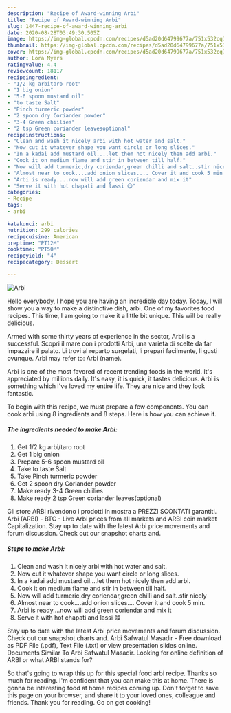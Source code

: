 ```yaml
---
description: "Recipe of Award-winning Arbi"
title: "Recipe of Award-winning Arbi"
slug: 1447-recipe-of-award-winning-arbi
date: 2020-08-28T03:49:30.505Z
image: https://img-global.cpcdn.com/recipes/d5ad20d64799677a/751x532cq70/arbi-recipe-main-photo.jpg
thumbnail: https://img-global.cpcdn.com/recipes/d5ad20d64799677a/751x532cq70/arbi-recipe-main-photo.jpg
cover: https://img-global.cpcdn.com/recipes/d5ad20d64799677a/751x532cq70/arbi-recipe-main-photo.jpg
author: Lora Myers
ratingvalue: 4.4
reviewcount: 18117
recipeingredient:
- "1/2 kg arbitaro root"
- "1 big onion"
- "5-6 spoon mustard oil"
- "to taste Salt"
- "Pinch turmeric powder"
- "2 spoon dry Coriander powder"
- "3-4 Green chiilies"
- "2 tsp Green coriander leavesoptional"
recipeinstructions:
- "Clean and wash it nicely arbi with hot water and salt."
- "Now cut it whatever shape you want circle or long slices."
- "In a kadai add mustard oil....let them hot nicely then add arbi."
- "Cook it on medium flame and stir in between till half."
- "Now will add turmeric,dry coriendar,green chilli and salt..stir nicely"
- "Almost near to cook....add onion slices.... Cover it and cook 5 min."
- "Arbi is ready....now will add green coriendar and mix it"
- "Serve it with hot chapati and lassi 😋"
categories:
- Recipe
tags:
- arbi

katakunci: arbi 
nutrition: 299 calories
recipecuisine: American
preptime: "PT12M"
cooktime: "PT50M"
recipeyield: "4"
recipecategory: Dessert

---
```



![Arbi](https://img-global.cpcdn.com/recipes/d5ad20d64799677a/751x532cq70/arbi-recipe-main-photo.jpg)

Hello everybody, I hope you are having an incredible day today. Today, I will show you a way to make a distinctive dish, arbi. One of my favorites food recipes. This time, I am going to make it a little bit unique. This will be really delicious.

Armed with some thirty years of experience in the sector, Arbi is a successful. Scopri il mare con i prodotti Arbi, una varietà di scelte da far impazzire il palato. Li trovi al reparto surgelati, li prepari facilmente, li gusti ovunque. Arbi may refer to: Arbi (name).

Arbi is one of the most favored of recent trending foods in the world. It's appreciated by millions daily. It's easy, it is quick, it tastes delicious. Arbi is something which I've loved my entire life. They are nice and they look fantastic.


To begin with this recipe, we must prepare a few components. You can cook arbi using 8 ingredients and 8 steps. Here is how you can achieve it.

<!--inarticleads1-->

##### The ingredients needed to make Arbi:

1. Get 1/2 kg arbi/taro root
1. Get 1 big onion
1. Prepare 5-6 spoon mustard oil
1. Take to taste Salt
1. Take Pinch turmeric powder
1. Get 2 spoon dry Coriander powder
1. Make ready 3-4 Green chiilies
1. Make ready 2 tsp Green coriander leaves(optional)


Gli store ARBI rivendono i prodotti in mostra a PREZZI SCONTATI garantiti. Arbi (ARBI) - BTC - Live Arbi prices from all markets and ARBI coin market Capitalization. Stay up to date with the latest Arbi price movements and forum discussion. Check out our snapshot charts and. 

<!--inarticleads2-->

##### Steps to make Arbi:

1. Clean and wash it nicely arbi with hot water and salt.
1. Now cut it whatever shape you want circle or long slices.
1. In a kadai add mustard oil....let them hot nicely then add arbi.
1. Cook it on medium flame and stir in between till half.
1. Now will add turmeric,dry coriendar,green chilli and salt..stir nicely
1. Almost near to cook....add onion slices.... Cover it and cook 5 min.
1. Arbi is ready....now will add green coriendar and mix it
1. Serve it with hot chapati and lassi 😋


Stay up to date with the latest Arbi price movements and forum discussion. Check out our snapshot charts and. Arbi Safwatul Masadir - Free download as PDF File (.pdf), Text File (.txt) or view presentation slides online. Documents Similar To Arbi Safwatul Masadir. Looking for online definition of ARBI or what ARBI stands for? 

So that's going to wrap this up for this special food arbi recipe. Thanks so much for reading. I'm confident that you can make this at home. There is gonna be interesting food at home recipes coming up. Don't forget to save this page on your browser, and share it to your loved ones, colleague and friends. Thank you for reading. Go on get cooking!
